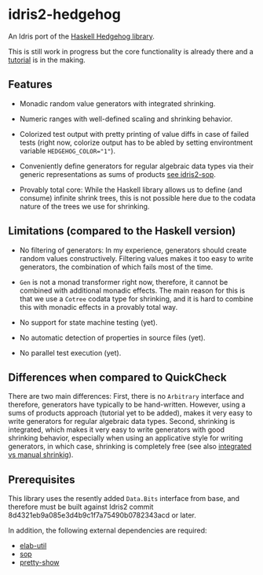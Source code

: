 # idris2-hedgehog
An Idris port of the [Haskell Hedgehog library](https://hackage.haskell.org/package/hedgehog).

This is still work in progress but the core functionality is already
there and a [tutorial](src/Doc/Intro.md) is in the making.

## Features

  * Monadic random value generators with integrated shrinking.

  * Numeric ranges with well-defined scaling and shrinking
    behavior.

  * Colorized test output with pretty printing of value
    diffs in case of failed tests (right now, colorize output
    has to be abled by setting environtment variable
    `HEDGEHOG_COLOR="1"`).

  * Conveniently define generators for regular
    algebraic data types via their generic representations
    as sums of products
    [see idris2-sop](https://github.com/stefan-hoeck/idris2-sop).

  * Provably total core: While the Haskell library allows us
    to define (and consume) infinite shrink trees, this
    is not possible here due to the codata nature of the
    trees we use for shrinking.

## Limitations (compared to the Haskell version)

  * No filtering of generators: In my experience, generators
    should create random values constructively. Filtering
    values makes it too easy to write generators, the combination
    of which fails most of the time.

  * `Gen` is not a monad transformer right now, therefore,
    it cannot be combined with additional monadic effects.
    The main reason for this is
    that we use a `Cotree` codata type for shrinking, and it
    is hard to combine this with monadic effects in a
    provably total way.

  * No support for state machine testing (yet).

  * No automatic detection of properties in source files (yet).

  * No parallel test execution (yet).

## Differences when compared to QuickCheck

There are two main differences: First, there is no `Arbitrary` interface
and therefore, generators have typically to be hand-written. However, using
a sums of products approach (tutorial yet to be added), makes
it very easy to write generators for regular algebraic data types.
Second, shrinking is integrated, which makes it very easy to write
generators with good shrinking behavior, especially when using
an applicative style for writing generators, in which case, shrinking
is completely free
(see also [integrated vs manual shrinkig](https://www.well-typed.com/blog/2019/05/integrated-shrinking/)).

## Prerequisites

This library uses the resently added `Data.Bits` interface
from base, and therefore must be built against Idris2
commit 8d4321eb9a085e3d4b9c1f7a75490b0782343acd or later.

In addition, the following external dependencies are
required:

  * [elab-util](https://github.com/stefan-hoeck/idris2-elab-util)
  * [sop](https://github.com/stefan-hoeck/idris2-sop)
  * [pretty-show](https://github.com/stefan-hoeck/idris2-pretty-show)
